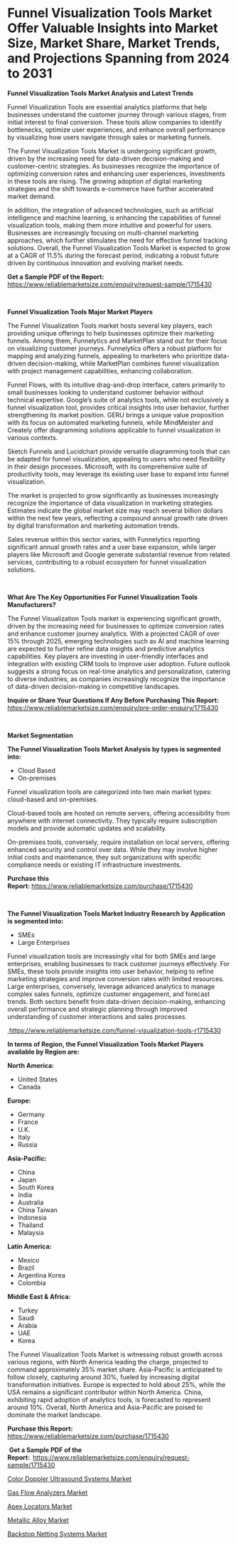 <p><h1>Funnel Visualization Tools Market Offer Valuable Insights into Market Size, Market Share, Market Trends, and Projections Spanning from 2024 to 2031</h1></p><p><strong>Funnel Visualization Tools Market Analysis and Latest Trends</strong></p>
<p><p>Funnel Visualization Tools are essential analytics platforms that help businesses understand the customer journey through various stages, from initial interest to final conversion. These tools allow companies to identify bottlenecks, optimize user experiences, and enhance overall performance by visualizing how users navigate through sales or marketing funnels. </p><p>The Funnel Visualization Tools Market is undergoing significant growth, driven by the increasing need for data-driven decision-making and customer-centric strategies. As businesses recognize the importance of optimizing conversion rates and enhancing user experiences, investments in these tools are rising. The growing adoption of digital marketing strategies and the shift towards e-commerce have further accelerated market demand.</p><p>In addition, the integration of advanced technologies, such as artificial intelligence and machine learning, is enhancing the capabilities of funnel visualization tools, making them more intuitive and powerful for users. Businesses are increasingly focusing on multi-channel marketing approaches, which further stimulates the need for effective funnel tracking solutions. Overall, the Funnel Visualization Tools Market is expected to grow at a CAGR of 11.5% during the forecast period, indicating a robust future driven by continuous innovation and evolving market needs.</p></p>
<p><strong>Get a Sample PDF of the Report:&nbsp;</strong> <a href="https://www.reliablemarketsize.com/enquiry/request-sample/1715430?utm_campaign=1564&utm_medium=2&utm_source=Github&utm_content=ia&utm_term=23102024&utm_id=funnel-visualization-tools">https://www.reliablemarketsize.com/enquiry/request-sample/1715430</a></p>
<p>&nbsp;</p>
<p><strong>Funnel Visualization Tools Major Market Players</strong></p>
<p><p>The Funnel Visualization Tools market hosts several key players, each providing unique offerings to help businesses optimize their marketing funnels. Among them, Funnelytics and MarketPlan stand out for their focus on visualizing customer journeys. Funnelytics offers a robust platform for mapping and analyzing funnels, appealing to marketers who prioritize data-driven decision-making, while MarketPlan combines funnel visualization with project management capabilities, enhancing collaboration.</p><p>Funnel Flows, with its intuitive drag-and-drop interface, caters primarily to small businesses looking to understand customer behavior without technical expertise. Google’s suite of analytics tools, while not exclusively a funnel visualization tool, provides critical insights into user behavior, further strengthening its market position. GERU brings a unique value proposition with its focus on automated marketing funnels, while MindMeister and Creately offer diagramming solutions applicable to funnel visualization in various contexts.</p><p>Sketch Funnels and Lucidchart provide versatile diagramming tools that can be adapted for funnel visualization, appealing to users who need flexibility in their design processes. Microsoft, with its comprehensive suite of productivity tools, may leverage its existing user base to expand into funnel visualization.</p><p>The market is projected to grow significantly as businesses increasingly recognize the importance of data visualization in marketing strategies. Estimates indicate the global market size may reach several billion dollars within the next few years, reflecting a compound annual growth rate driven by digital transformation and marketing automation trends.</p><p>Sales revenue within this sector varies, with Funnelytics reporting significant annual growth rates and a user base expansion, while larger players like Microsoft and Google generate substantial revenue from related services, contributing to a robust ecosystem for funnel visualization solutions.</p></p>
<p>&nbsp;</p>
<p><strong>What Are The Key Opportunities For Funnel Visualization Tools Manufacturers?</strong></p>
<p><p>The Funnel Visualization Tools market is experiencing significant growth, driven by the increasing need for businesses to optimize conversion rates and enhance customer journey analytics. With a projected CAGR of over 15% through 2025, emerging technologies such as AI and machine learning are expected to further refine data insights and predictive analytics capabilities. Key players are investing in user-friendly interfaces and integration with existing CRM tools to improve user adoption. Future outlook suggests a strong focus on real-time analytics and personalization, catering to diverse industries, as companies increasingly recognize the importance of data-driven decision-making in competitive landscapes.</p></p>
<p><strong>Inquire or Share Your Questions If Any Before Purchasing This Report:</strong> <a href="https://www.reliablemarketsize.com/enquiry/pre-order-enquiry/1715430?utm_campaign=1564&utm_medium=2&utm_source=Github&utm_content=ia&utm_term=23102024&utm_id=funnel-visualization-tools">https://www.reliablemarketsize.com/enquiry/pre-order-enquiry/1715430</a></p>
<p>&nbsp;</p>
<p><strong>Market Segmentation</strong></p>
<p><strong>The Funnel Visualization Tools Market Analysis by types is segmented into:</strong></p>
<p><ul><li>Cloud Based</li><li>On-premises</li></ul></p>
<p><p>Funnel visualization tools are categorized into two main market types: cloud-based and on-premises. </p><p>Cloud-based tools are hosted on remote servers, offering accessibility from anywhere with internet connectivity. They typically require subscription models and provide automatic updates and scalability. </p><p>On-premises tools, conversely, require installation on local servers, offering enhanced security and control over data. While they may involve higher initial costs and maintenance, they suit organizations with specific compliance needs or existing IT infrastructure investments.</p></p>
<p><strong>Purchase this Report:&nbsp;</strong><a href="https://www.reliablemarketsize.com/purchase/1715430?utm_campaign=1564&utm_medium=2&utm_source=Github&utm_content=ia&utm_term=23102024&utm_id=funnel-visualization-tools">https://www.reliablemarketsize.com/purchase/1715430</a></p>
<p>&nbsp;</p>
<p><strong>The Funnel Visualization Tools Market Industry Research by Application is segmented into:</strong></p>
<p><ul><li>SMEs</li><li>Large Enterprises</li></ul></p>
<p><p>Funnel visualization tools are increasingly vital for both SMEs and large enterprises, enabling businesses to track customer journeys effectively. For SMEs, these tools provide insights into user behavior, helping to refine marketing strategies and improve conversion rates with limited resources. Large enterprises, conversely, leverage advanced analytics to manage complex sales funnels, optimize customer engagement, and forecast trends. Both sectors benefit from data-driven decision-making, enhancing overall performance and strategic planning through improved understanding of customer interactions and sales processes.</p></p>
<p><a href="https://www.reliablemarketsize.com/funnel-visualization-tools-r1715430?utm_campaign=1564&utm_medium=2&utm_source=Github&utm_content=ia&utm_term=23102024&utm_id=funnel-visualization-tools">&nbsp;https://www.reliablemarketsize.com/funnel-visualization-tools-r1715430</a></p>
<p><strong>In terms of Region, the Funnel Visualization Tools Market Players available by Region are:</strong></p>
<p>
    <p> <strong> North America: </strong>
        <ul>
            <li>United States</li>
            <li>Canada</li>
        </ul>
        </p> 
    <p> <strong> Europe: </strong>
        <ul>
            <li>Germany</li>
            <li>France</li>
            <li>U.K.</li>
            <li>Italy</li>
            <li>Russia</li>
        </ul>
        </p> 
    <p> <strong> Asia-Pacific: </strong>
        <ul>
            <li>China</li>
            <li>Japan</li>
            <li>South Korea</li>
            <li>India</li>
            <li>Australia</li>
            <li>China Taiwan</li>
            <li>Indonesia</li>
            <li>Thailand</li>
            <li>Malaysia</li>
        </ul>
        </p> 
    <p> <strong> Latin America: </strong>
        <ul>
            <li>Mexico</li>
            <li>Brazil</li>
            <li>Argentina Korea</li>
            <li>Colombia</li>
        </ul>
        </p> 
    <p> <strong> Middle East & Africa: </strong>
        <ul>
            <li>Turkey</li>
            <li>Saudi</li>
            <li>Arabia</li>
            <li>UAE</li>
            <li>Korea</li>
        </ul>
    </p>
    </p>
<p><p>The Funnel Visualization Tools Market is witnessing robust growth across various regions, with North America leading the charge, projected to command approximately 35% market share. Asia-Pacific is anticipated to follow closely, capturing around 30%, fueled by increasing digital transformation initiatives. Europe is expected to hold about 25%, while the USA remains a significant contributor within North America. China, exhibiting rapid adoption of analytics tools, is forecasted to represent around 10%. Overall, North America and Asia-Pacific are poised to dominate the market landscape.</p></p>
<p><strong>Purchase this Report: </strong><a href="https://www.reliablemarketsize.com/purchase/1715430?utm_campaign=1564&utm_medium=2&utm_source=Github&utm_content=ia&utm_term=23102024&utm_id=funnel-visualization-tools">https://www.reliablemarketsize.com/purchase/1715430</a></p>
<p>&nbsp;<strong>Get a Sample PDF of the Report:&nbsp;&nbsp;</strong><a href="https://www.reliablemarketsize.com/enquiry/request-sample/1715430?utm_campaign=1564&utm_medium=2&utm_source=Github&utm_content=ia&utm_term=23102024&utm_id=funnel-visualization-tools">https://www.reliablemarketsize.com/enquiry/request-sample/1715430</a></p>
<p><strong></strong></p>
<p><p><a href="https://www.linkedin.com/pulse/strategic-roadmap-success-global-color-doppler-ultrasound-systems-v7gfe?utm_campaign=1564&utm_medium=2&utm_source=Github&utm_content=ia&utm_term=23102024&utm_id=funnel-visualization-tools">Color Doppler Ultrasound Systems Market</a></p><p><a href="https://www.linkedin.com/pulse/gas-flow-analyzers-market-transformation-comparative-analysis-cjxoe?utm_campaign=1564&utm_medium=2&utm_source=Github&utm_content=ia&utm_term=23102024&utm_id=funnel-visualization-tools">Gas Flow Analyzers Market</a></p><p><a href="https://www.linkedin.com/pulse/global-apex-locators-market-product-types-applications-badse?utm_campaign=1564&utm_medium=2&utm_source=Github&utm_content=ia&utm_term=23102024&utm_id=funnel-visualization-tools">Apex Locators Market</a></p><p><a href="https://www.linkedin.com/pulse/global-metallic-alloy-nexus-sector-confluences-regional-catalysts-xtqte?utm_campaign=1564&utm_medium=2&utm_source=Github&utm_content=ia&utm_term=23102024&utm_id=funnel-visualization-tools">Metallic Alloy Market</a></p><p><a href="https://issuu.com/reportprime-2/docs/backstop-netting-systems-market-siz_c5529abaeec690?utm_campaign=1564&utm_medium=2&utm_source=Github&utm_content=ia&utm_term=23102024&utm_id=funnel-visualization-tools">Backstop Netting Systems Market</a></p></p>